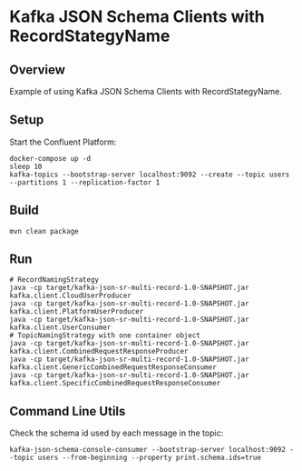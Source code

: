 # Kafka JSON Schema Clients with RecordStategyName

## Overview

Example of using Kafka JSON Schema Clients with RecordStategyName.

## Setup

Start the Confluent Platform:

```
docker-compose up -d
sleep 10
kafka-topics --bootstrap-server localhost:9092 --create --topic users --partitions 1 --replication-factor 1
```

## Build

```
mvn clean package
```

## Run

```
# RecordNamingStrategy
java -cp target/kafka-json-sr-multi-record-1.0-SNAPSHOT.jar kafka.client.CloudUserProducer
java -cp target/kafka-json-sr-multi-record-1.0-SNAPSHOT.jar kafka.client.PlatformUserProducer
java -cp target/kafka-json-sr-multi-record-1.0-SNAPSHOT.jar kafka.client.UserConsumer
# TopicNamingStrategy with one container object
java -cp target/kafka-json-sr-multi-record-1.0-SNAPSHOT.jar kafka.client.CombinedRequestResponseProducer
java -cp target/kafka-json-sr-multi-record-1.0-SNAPSHOT.jar kafka.client.GenericCombinedRequestResponseConsumer
java -cp target/kafka-json-sr-multi-record-1.0-SNAPSHOT.jar kafka.client.SpecificCombinedRequestResponseConsumer

```

## Command Line Utils

Check the schema id used by each message in the topic:

```
kafka-json-schema-console-consumer --bootstrap-server localhost:9092 --topic users --from-beginning --property print.schema.ids=true 
```